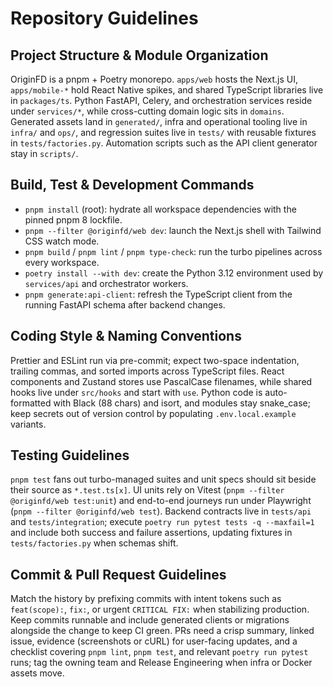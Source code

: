 # Repository Guidelines

## Project Structure & Module Organization

OriginFD is a pnpm + Poetry monorepo. `apps/web` hosts the Next.js UI, `apps/mobile-*` hold React Native spikes, and shared TypeScript libraries live in `packages/ts`. Python FastAPI, Celery, and orchestration services reside under `services/*`, while cross-cutting domain logic sits in `domains`. Generated assets land in `generated/`, infra and operational tooling live in `infra/` and `ops/`, and regression suites live in `tests/` with reusable fixtures in `tests/factories.py`. Automation scripts such as the API client generator stay in `scripts/`.

## Build, Test & Development Commands

- `pnpm install` (root): hydrate all workspace dependencies with the pinned pnpm 8 lockfile.
- `pnpm --filter @originfd/web dev`: launch the Next.js shell with Tailwind CSS watch mode.
- `pnpm build` / `pnpm lint` / `pnpm type-check`: run the turbo pipelines across every workspace.
- `poetry install --with dev`: create the Python 3.12 environment used by `services/api` and orchestrator workers.
- `pnpm generate:api-client`: refresh the TypeScript client from the running FastAPI schema after backend changes.

## Coding Style & Naming Conventions

Prettier and ESLint run via pre-commit; expect two-space indentation, trailing commas, and sorted imports across TypeScript files. React components and Zustand stores use PascalCase filenames, while shared hooks live under `src/hooks` and start with `use`. Python code is auto-formatted with Black (88 chars) and isort, and modules stay snake_case; keep secrets out of version control by populating `.env.local.example` variants.

## Testing Guidelines

`pnpm test` fans out turbo-managed suites and unit specs should sit beside their source as `*.test.ts[x]`. UI units rely on Vitest (`pnpm --filter @originfd/web test:unit`) and end-to-end journeys run under Playwright (`pnpm --filter @originfd/web test`). Backend contracts live in `tests/api` and `tests/integration`; execute `poetry run pytest tests -q --maxfail=1` and include both success and failure assertions, updating fixtures in `tests/factories.py` when schemas shift.

## Commit & Pull Request Guidelines

Match the history by prefixing commits with intent tokens such as `feat(scope):`, `fix:`, or urgent `CRITICAL FIX:` when stabilizing production. Keep commits runnable and include generated clients or migrations alongside the change to keep CI green. PRs need a crisp summary, linked issue, evidence (screenshots or cURL) for user-facing updates, and a checklist covering `pnpm lint`, `pnpm test`, and relevant `poetry run pytest` runs; tag the owning team and Release Engineering when infra or Docker assets move.

